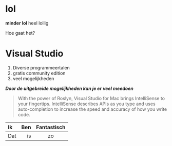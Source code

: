 # lol
**minder lol**
heel lollig 

Hoe gaat het?

# Visual Studio
1. Diverse programmeertalen 
2. gratis community edition
3. veel mogelijkheden 





***Door de uitgebreide mogelijkheden kan je er veel meedoen***




> With the power of Roslyn, Visual Studio for Mac brings IntelliSense to your fingertips. IntelliSense describes APIs as you type and uses auto-completion to increase the speed and accuracy of how you write code.



| Ik   |  Ben | Fantastisch |
| :--  | --:  | :---------: | 
| Dat  | is   |     zo      |


